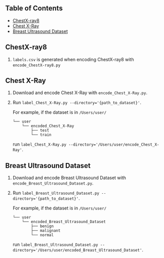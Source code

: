 ## Table of Contents

- [ChestX-ray8](#chestx-ray8)
- [Chest X-Ray](#chest-x-ray)
- [Breast Ultrasound Dataset](#breast-ultrasound-dataset)

## ChestX-ray8

1. `labels.csv` is generated when encoding ChestX-ray8 with `encode_ChestX-ray8.py`

## Chest X-Ray

1. Download and encode Chest X-Ray with `encode_Chest_X-Ray.py`.
2. Run `label_Chest_X-Ray.py --directory='{path_to_dataset}'`.

   For example, if the dataset is in `/Users/user/`

   ```
   └── user
       └── encoded_Chest_X-Ray
           ├── test
           └── train
   ```

   run `label_Chest_X-Ray.py --directory='/Users/user/encode_Chest_X-Ray'`.

## Breast Ultrasound Dataset

1. Download and encode Breast Ultrasound Dataset with `encode_Breast_Ultrasound_Dataset.py`.
2. Run `label_Breast_Ultrasound_Dataset.py --directory='{path_to_dataset}'`.

   For example, if the dataset is in `/Users/user/`

   ```
   └── user
       └── encoded_Breast_Ultrasound_Dataset
           ├── benign
           ├── malignant
           └── normal
   ```

   run `label_Breast_Ultrasound_Dataset.py --directory='/Users/user/encoded_Breast_Ultrasound_Dataset'`.
   
